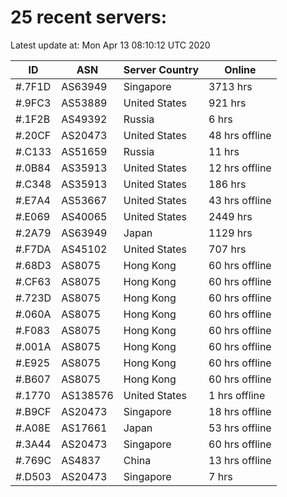 # 25 recent servers:

Latest update at: Mon Apr 13 08:10:12 UTC 2020

| ID | ASN | Server Country | Online |
| -- | --- | -------------- | ------ |
| #.7F1D | AS63949 | Singapore | 3713 hrs |
| #.9FC3 | AS53889 | United States | 921 hrs |
| #.1F2B | AS49392 | Russia | 6 hrs |
| #.20CF | AS20473 | United States | 48 hrs offline |
| #.C133 | AS51659 | Russia | 11 hrs |
| #.0B84 | AS35913 | United States | 12 hrs offline |
| #.C348 | AS35913 | United States | 186 hrs |
| #.E7A4 | AS53667 | United States | 43 hrs offline |
| #.E069 | AS40065 | United States | 2449 hrs |
| #.2A79 | AS63949 | Japan | 1129 hrs |
| #.F7DA | AS45102 | United States | 707 hrs |
| #.68D3 | AS8075 | Hong Kong | 60 hrs offline |
| #.CF63 | AS8075 | Hong Kong | 60 hrs offline |
| #.723D | AS8075 | Hong Kong | 60 hrs offline |
| #.060A | AS8075 | Hong Kong | 60 hrs offline |
| #.F083 | AS8075 | Hong Kong | 60 hrs offline |
| #.001A | AS8075 | Hong Kong | 60 hrs offline |
| #.E925 | AS8075 | Hong Kong | 60 hrs offline |
| #.B607 | AS8075 | Hong Kong | 60 hrs offline |
| #.1770 | AS138576 | United States | 1 hrs offline |
| #.B9CF | AS20473 | Singapore | 18 hrs offline |
| #.A08E | AS17661 | Japan | 53 hrs offline |
| #.3A44 | AS20473 | Singapore | 60 hrs offline |
| #.769C | AS4837 | China | 13 hrs offline |
| #.D503 | AS20473 | Singapore | 7 hrs |

